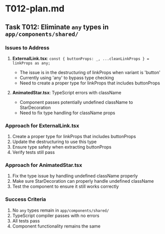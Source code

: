 # T012-plan.md
## Task T012: Eliminate `any` types in `app/components/shared/`

### Issues to Address
1. **ExternalLink.tsx**: `const { buttonProps: _, ...cleanLinkProps } = linkProps as any;`
   - The issue is in the destructuring of linkProps when variant is 'button'
   - Currently using 'any' to bypass type checking
   - Need to create a proper type for linkProps that includes buttonProps
   
2. **AnimatedStar.tsx**: TypeScript errors with className
   - Component passes potentially undefined className to StarDecoration
   - Need to fix type handling for className props

### Approach for ExternalLink.tsx
1. Create a proper type for linkProps that includes buttonProps
2. Update the destructuring to use this type
3. Ensure type safety when extracting buttonProps
4. Verify tests still pass

### Approach for AnimatedStar.tsx
1. Fix the type issue by handling undefined className properly
2. Make sure StarDecoration can properly handle undefined className
3. Test the component to ensure it still works correctly

### Success Criteria
1. No `any` types remain in `app/components/shared/`
2. TypeScript compiler passes with no errors
3. All tests pass
4. Component functionality remains the same